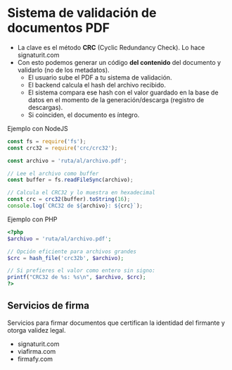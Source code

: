 # Sistema de validación de documentos PDF

- La clave es el método **CRC** (Cyclic Redundancy Check). Lo hace signaturit.com
- Con esto podemos generar un código **del contenido** del documento y validarlo (no de los metadatos).
  - El usuario sube el PDF a tu sistema de validación.
  - El backend calcula el hash del archivo recibido.
  - El sistema compara ese hash con el valor guardado en la base de datos en el momento de la generación/descarga (registro de descargas).
  - Si coinciden, el documento es íntegro.

Ejemplo con NodeJS
```js
const fs = require('fs');
const crc32 = require('crc/crc32');

const archivo = 'ruta/al/archivo.pdf';

// Lee el archivo como buffer
const buffer = fs.readFileSync(archivo);

// Calcula el CRC32 y lo muestra en hexadecimal
const crc = crc32(buffer).toString(16);
console.log(`CRC32 de ${archivo}: ${crc}`);
```

Ejemplo con PHP
```php
<?php
$archivo = 'ruta/al/archivo.pdf';

// Opción eficiente para archivos grandes
$crc = hash_file('crc32b', $archivo);

// Si prefieres el valor como entero sin signo:
printf("CRC32 de %s: %s\n", $archivo, $crc);
?>
```

## Servicios de firma
Servicios para firmar documentos que certifican la identidad del firmante y otorga validez legal.

- signaturit.com
- viafirma.com
- firmafy.com
